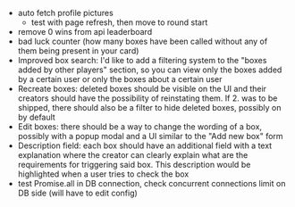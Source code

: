 - auto fetch profile pictures
  - test with page refresh, then move to round start
- remove 0 wins from api leaderboard
- bad luck counter (how many boxes have been called without any of them being present in your card)
- Improved box search: I'd like to add a filtering system to the "boxes added by other players" section, so you can view only the boxes added by a certain user or only the boxes about a certain user
- Recreate boxes: deleted boxes should be visible on the UI and their creators should have the possibility of reinstating them. If 2. was to be shipped, there should also be a filter to hide deleted boxes, possibly on by default
- Edit boxes: there should be a way to change the wording of a box, possibly with a popup modal and a UI similar to the "Add new box" form
- Description field: each box should have an additional field with a text explanation where the creator can clearly explain what are the requirements for triggering said box. This description would be highlighted when a user tries to check the box
- test Promise.all in DB connection, check concurrent connections limit on DB side (will have to edit config)
